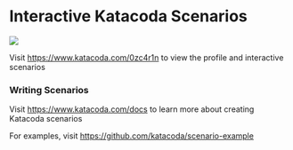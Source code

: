 # Interactive Katacoda Scenarios

[![](http://shields.katacoda.com/katacoda/0zc4r1n/count.svg)](https://www.katacoda.com/0zc4r1n "Get your profile on Katacoda.com")

Visit https://www.katacoda.com/0zc4r1n to view the profile and interactive scenarios

### Writing Scenarios
Visit https://www.katacoda.com/docs to learn more about creating Katacoda scenarios

For examples, visit https://github.com/katacoda/scenario-example
